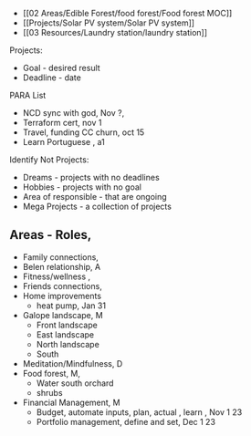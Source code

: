  - [[02 Areas/Edible Forest/food forest/Food forest MOC]]
 - [[Projects/Solar PV system/Solar PV system]]
 - [[03 Resources/Laundry station/laundry station]]

Projects:
 - Goal - desired result
 - Deadline - date

PARA List
- NCD sync with god, Nov ?,  
- Terraform cert, nov 1
- Travel, funding CC churn, oct 15
- Learn Portuguese , a1 

Identify Not Projects:
 - Dreams - projects with no deadlines
 - Hobbies - projects with no goal
 - Area of responsible  - that are ongoing
 - Mega Projects - a collection of projects


## Areas - Roles, 

- Family connections, 
- Belen relationship, A
- Fitness/wellness , 
- Friends connections, 
- Home improvements
	- heat pump, Jan 31
- Galope landscape, M
	- Front landscape
	- East landscape
	- North landscape
	- South
- Meditation/Mindfulness, D
- Food forest, M, 
	- Water south orchard
	- shrubs
- Financial Management, M 
	- Budget, automate inputs, plan, actual , learn , Nov 1 23
	- Portfolio management, define and set, Dec 1 23
